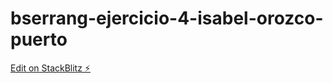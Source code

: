 # bserrang-ejercicio-4-isabel-orozco-puerto

[Edit on StackBlitz ⚡️](https://stackblitz.com/edit/bserrang-ejercicio-4-isabel-orozco-puerto)